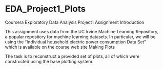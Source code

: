 # EDA_Project1_Plots
Coursera Exploratory Data Analysis Project1 Assignment
Introduction

This assignment uses data from the UC Irvine Machine Learning Repository, a popular repository for machine learning datasets. 
In particular, we will be using the “Individual household electric power consumption Data Set” which is available on the 
course web site
Making Plots

The task is to reconstruct a provided set of plots, all of which were constructed using the base plotting system.
